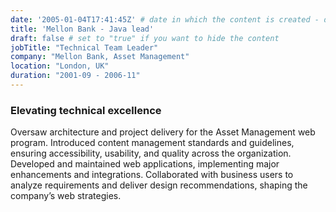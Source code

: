 ```yaml
---
date: '2005-01-04T17:41:45Z' # date in which the content is created - defaults to "today"
title: 'Mellon Bank - Java lead'
draft: false # set to "true" if you want to hide the content 
jobTitle: "Technical Team Leader"
company: "Mellon Bank, Asset Management"
location: "London, UK"
duration: "2001-09 - 2006-11"
---
```

### Elevating technical excellence
Oversaw architecture and project delivery for the Asset Management web program. Introduced content management standards and guidelines, ensuring accessibility, usability, and quality across the organization.
Developed and maintained web applications, implementing major enhancements and integrations. Collaborated with business users to analyze requirements and deliver design recommendations, shaping the company’s web strategies.

